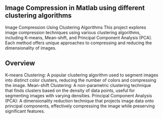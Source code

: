 ## Image Compression in Matlab using different clustering algorithms 
Image Compression Using Clustering Algorithms
This project explores image compression techniques using various clustering algorithms, including K-means, Mean-shift, and Principal Component Analysis (PCA). Each method offers unique approaches to compressing and reducing the dimensionality of images.

## Overview
K-means Clustering: A popular clustering algorithm used to segment images into distinct color clusters, reducing the number of colors and compressing the image.
Mean-shift Clustering: A non-parametric clustering technique that finds clusters based on the density of data points, useful for segmenting images with varying densities.
Principal Component Analysis (PCA): A dimensionality reduction technique that projects image data onto principal components, effectively compressing the image while preserving significant features.
